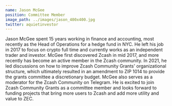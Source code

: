 ```yaml
---
name: Jason McGee
position: Committee Member
image_path: ../images/jason_400x400.jpg
twitter: aquietinvestor
---
```


Jason McGee spent 15 years working in finance and accounting, most recently as the Head of Operations for a hedge fund in NYC. He left his job in 2017 to focus on crypto full time and currently works as an independent trader and investor. McGee first discovered Zcash in mid 2017, and more recently has become an active member in the Zcash community. In 2021, he led discussions on how to improve Zcash Community Grants' organizational structure, which ultimately resulted in an amendment to ZIP 1014 to provide the grants committee a discretionary budget. McGee also serves as a moderator for the Zcash Community on Telegram. He is excited to join Zcash Community Grants as a committee member and looks forward to funding projects that bring more users to Zcash and add more utility and value to ZEC.

